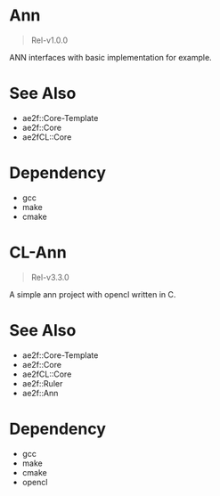 # Ann
> Rel-v1.0.0

ANN interfaces with basic implementation for example.

# See Also
- ae2f::Core-Template
- ae2f::Core
- ae2fCL::Core

# Dependency
- gcc
- make
- cmake

# CL-Ann
> Rel-v3.3.0

A simple ann project with opencl written in C.

# See Also
- ae2f::Core-Template
- ae2f::Core
- ae2fCL::Core
- ae2f::Ruler
- ae2f::Ann

# Dependency
- gcc
- make
- cmake
- opencl